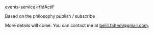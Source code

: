 events-service-rfidActif

Based on the philosophy publish / subscribe

More details will come. You can contact me at belili.fahem@gmail.com.

